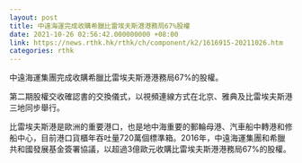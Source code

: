 ```yaml
---
layout: post
title: 中遠海運完成收購希臘比雷埃夫斯港港務局67%股權
date: 2021-10-26 02:56:42.000000000 +08:00
link: https://news.rthk.hk/rthk/ch/component/k2/1616915-20211026.htm
categories: rthk
---
```


中遠海運集團完成收購希臘比雷埃夫斯港港務局67%的股權。

第二期股權交收確認書的交換儀式，以視頻連線方式在北京、雅典及比雷埃夫斯港三地同步舉行。

比雷埃夫斯港是歐洲的重要港口，也是地中海重要的郵輪母港、汽車船中轉港和修船中心，目前港口貨櫃年吞吐量720萬個標準箱。2016年，中遠海運集團和希臘共和國發展基金簽署協議，以超過3億歐元收購比雷埃夫斯港港務局67%的股權。
